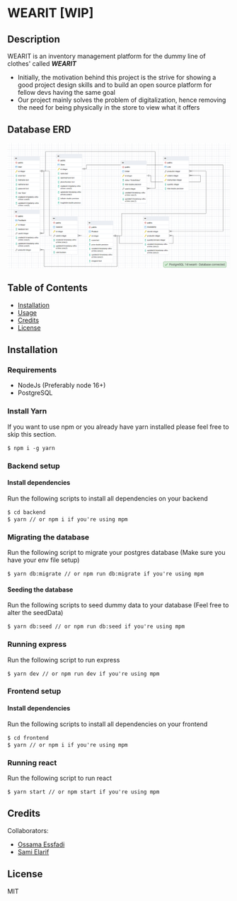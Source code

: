 # WEARIT [WIP]
## Description

WEARIT is an inventory management platform for the dummy line of clothes' called <i><b>WEARIT</b></i>

- Initially, the motivation behind this project is the strive for showing a good project design skills and to build an open source platform for fellow devs having the same goal
- Our project mainly solves the problem of digitalization, hence removing the need for being physically in the store to view what it offers
## Database ERD
![Database ERD](./db_erd.png)
## Table of Contents

- [Installation](#installation)
- [Usage](#usage)
- [Credits](#credits)
- [License](#license)

## Installation

### Requirements
- NodeJs (Preferably node 16+)
- PostgreSQL

### Install Yarn
If you want to use npm or you already have yarn installed please feel free to skip this section.

```console
$ npm i -g yarn
```
### Backend setup
#### Install dependencies
Run the following scripts to install all dependencies on your backend
```console
$ cd backend
$ yarn // or npm i if you're using mpm
```
### Migrating the database
Run the following script to migrate your postgres database
(Make sure you have your env file setup)
```console
$ yarn db:migrate // or npm run db:migrate if you're using mpm
```
#### Seeding the database
Run the following scripts to seed dummy data to your database
(Feel free to alter the seedData)
```console
$ yarn db:seed // or npm run db:seed if you're using mpm
```
### Running express
Run the following script to run express
```console
$ yarn dev // or npm run dev if you're using mpm
```

### Frontend setup
#### Install dependencies
Run the following scripts to install all dependencies on your frontend
```console
$ cd frontend
$ yarn // or npm i if you're using mpm
```
### Running react
Run the following script to run react
```console
$ yarn start // or npm start if you're using mpm
```
## Credits

Collaborators:
- [Ossama Essfadi](https://github.com/essfadi)
- [Sami Elarif](https://github.com/002fox)

## License
MIT
